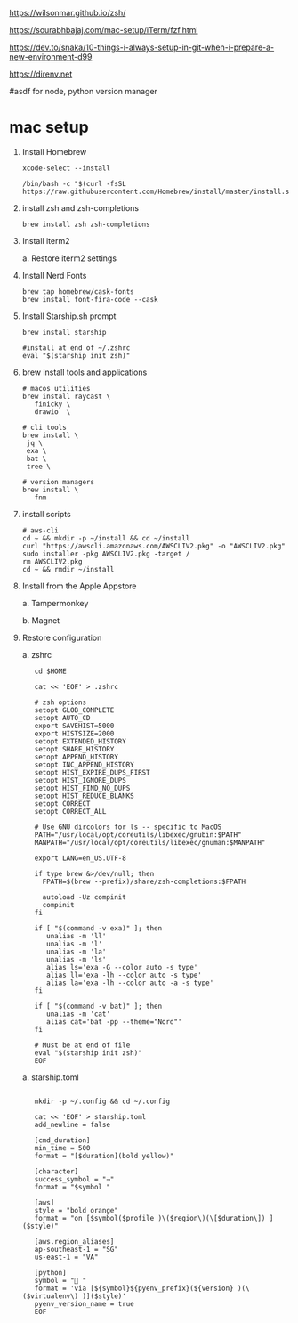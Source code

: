 
https://wilsonmar.github.io/zsh/

https://sourabhbajaj.com/mac-setup/iTerm/fzf.html

https://dev.to/snaka/10-things-i-always-setup-in-git-when-i-prepare-a-new-environment-d99

https://direnv.net

#asdf for node, python version manager

# mac setup

1. Install Homebrew

   ```shell
   xcode-select --install

   /bin/bash -c "$(curl -fsSL https://raw.githubusercontent.com/Homebrew/install/master/install.sh)"

   ```

1. install zsh and zsh-completions

   ```
   brew install zsh zsh-completions
   ```

1. Install iterm2

   a. Restore iterm2 settings

1. Install Nerd Fonts

   ```shell
   brew tap homebrew/cask-fonts
   brew install font-fira-code --cask
   ```

1. Install Starship.sh prompt

   ```shell
   brew install starship

   #install at end of ~/.zshrc
   eval "$(starship init zsh)"
   ```

1. brew install tools and applications

   ```shell
   # macos utilities
   brew install raycast \
      finicky \
      drawio  \

   # cli tools
   brew install \
    jq \
    exa \
    bat \
    tree \

   # version managers
   brew install \
      fnm
   ```

1. install scripts

   ```shell
   # aws-cli
   cd ~ && mkdir -p ~/install && cd ~/install
   curl "https://awscli.amazonaws.com/AWSCLIV2.pkg" -o "AWSCLIV2.pkg"
   sudo installer -pkg AWSCLIV2.pkg -target /
   rm AWSCLIV2.pkg
   cd ~ && rmdir ~/install
   ```

1. Install from the Apple Appstore

   a. Tampermonkey

   b. Magnet

1. Restore configuration

   a. zshrc
         
      ```shell
         cd $HOME
         
         cat << 'EOF' > .zshrc

         # zsh options
         setopt GLOB_COMPLETE
         setopt AUTO_CD
         export SAVEHIST=5000
         export HISTSIZE=2000
         setopt EXTENDED_HISTORY
         setopt SHARE_HISTORY
         setopt APPEND_HISTORY
         setopt INC_APPEND_HISTORY
         setopt HIST_EXPIRE_DUPS_FIRST
         setopt HIST_IGNORE_DUPS
         setopt HIST_FIND_NO_DUPS
         setopt HIST_REDUCE_BLANKS
         setopt CORRECT
         setopt CORRECT_ALL

         # Use GNU dircolors for ls -- specific to MacOS
         PATH="/usr/local/opt/coreutils/libexec/gnubin:$PATH"
         MANPATH="/usr/local/opt/coreutils/libexec/gnuman:$MANPATH"

         export LANG=en_US.UTF-8

         if type brew &>/dev/null; then
           FPATH=$(brew --prefix)/share/zsh-completions:$FPATH

           autoload -Uz compinit
           compinit
         fi

         if [ "$(command -v exa)" ]; then
            unalias -m 'll'
            unalias -m 'l'
            unalias -m 'la'
            unalias -m 'ls'
            alias ls='exa -G --color auto -s type'
            alias ll='exa -lh --color auto -s type'
            alias la='exa -lh --color auto -a -s type'
         fi

         if [ "$(command -v bat)" ]; then
            unalias -m 'cat'
            alias cat='bat -pp --theme="Nord"'
         fi

         # Must be at end of file
         eval "$(starship init zsh)"
         EOF
      ```

   a. starship.toml

         
      ```shell
      
         mkdir -p ~/.config && cd ~/.config
         
         cat << 'EOF' > starship.toml
         add_newline = false

         [cmd_duration]
         min_time = 500
         format = "[$duration](bold yellow)"

         [character]
         success_symbol = "→"
         format = "$symbol "

         [aws]
         style = "bold orange"
         format = "on [$symbol($profile )\($region\)(\[$duration\]) ]($style)"

         [aws.region_aliases]
         ap-southeast-1 = "SG"
         us-east-1 = "VA"

         [python]
         symbol = "🐍 "
         format = 'via [${symbol}${pyenv_prefix}(${version} )(\($virtualenv\) )]($style)'
         pyenv_version_name = true
         EOF
      ```

